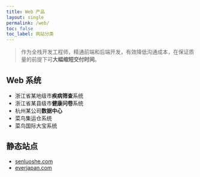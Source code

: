 ```yaml
---
title: Web 产品
layout: single
permalink: /web/
toc: false
toc_label: 网站分类
---
```


> 作为全栈开发工程师，精通前端和后端开发，有效降低沟通成本，在保证质量的前提下可**大幅缩短交付时间**。

## Web 系统

* 浙江省某地级市**疾病筛查**系统
* 浙江省某县级市**健康问卷**系统
* 杭州某公司**数据中心**
* 菜鸟集运仓系统
* 菜鸟国际大宝系统

## 静态站点

- [senluoshe.com](https://senluoshe.com)
- [everjapan.com](https://everjapan.com)
